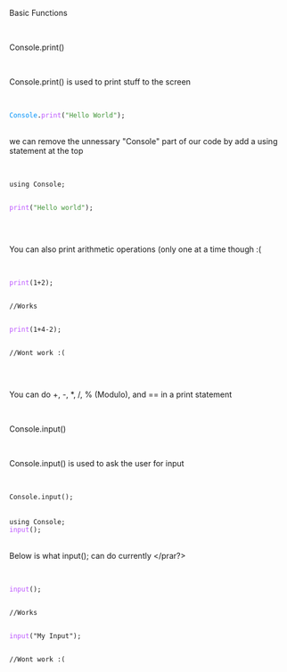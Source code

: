 <head>

<link rel="stylesheet" type="text/css" href="https://mervinpais.github.io/Easy14_Programing_language/style.css">

</head>

<body class="dark_body">

<head1> Basic Functions </head1>

<br>

<head3> Console.print() </head3>

<br>

<para>Console.print() is used to print stuff to the screen</para>

<br>

<div class="code">
<code class="language-csharp">
<a style="color: #0092fa;">Console</a>.<a style="color: #bc57ff;">print</a>(<a style="color: #409438;">"Hello World"</a>);
</code>
</div>

<br>

<para> we can remove the unnessary "Console" part of our code by add a using statement at the top </para>

<br>

<div class="code">
<code class="language-csharp">
using Console;
<br>
<a style="color: #bc57ff;">print</a>(<a style="color: #409438;">"Hello world"</a>);
<br>
</code>
</div>

<br>

<para> You can also print arithmetic operations (only one at a time though :( </para>

<br>

<div class="code">
<code class="language-csharp">
<a style="color: #bc57ff;">print</a>(1+2);
<br>
//Works
<br>
<a style="color: #bc57ff;">print</a>(1+4-2);
<br>
//Wont work :(
<br>
</code>
</div>

<br>

<para> You can do +, -, *, /, % (Modulo), and == in a print statement </para>

<br>

<head3> Console.input() </head3>

<br>

<para> Console.input() is used to ask the user for input </para>

<br>

<div class="code">
<code class="language-csharp">
Console.input();
</code>
</div>

<br>

<div class="code">
<code class="language-csharp">
using Console;
<a style="color: #bc57ff;">input</a>();
</code>
</div>

<br>

<para> Below is what input(); can do currently </prar?>

<br>

<div class="code">
<code class="language-csharp">
<a style="color: #bc57ff;">input</a>();
<br>
//Works
<br>
<a style="color: #bc57ff;">input</a>("My Input");
<br>
//Wont work :(
<br>
</code>
</div>

<br>

</body>
